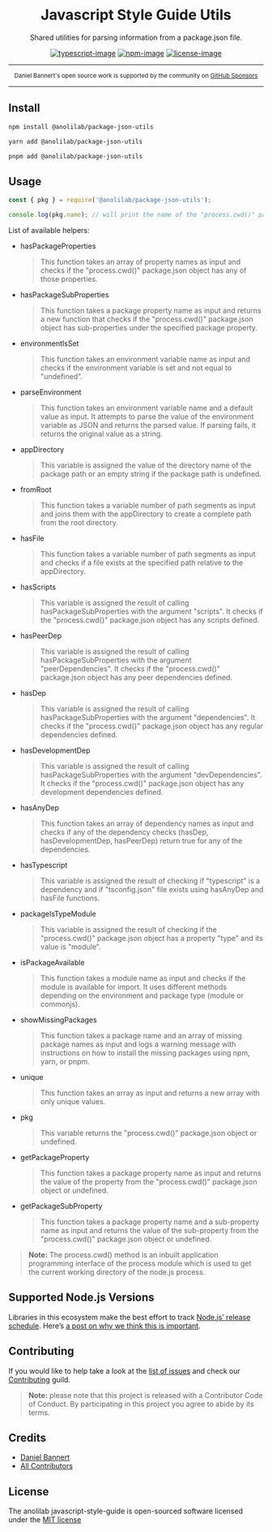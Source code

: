 <div align="center">

<h1>Javascript Style Guide Utils</h1>

Shared utilities for parsing information from a package.json file.

[![typescript-image]][typescript-url] [![npm-image]][npm-url] [![license-image]][license-url]

</div>

---

<div align="center">
    <p>
        <sup>
            Daniel Bannert's open source work is supported by the community on <a href="https://github.com/sponsors/prisis">GitHub Sponsors</a>
        </sup>
    </p>
</div>

---

## Install

```sh
npm install @anolilab/package-json-utils
```

```sh
yarn add @anolilab/package-json-utils
```

```sh
pnpm add @anolilab/package-json-utils
```

## Usage

```js
const { pkg } = require('@anolilab/package-json-utils');

console.log(pkg.name); // will print the name of the "process.cwd()" package.json
```

List of available helpers:

- hasPackageProperties
  > This function takes an array of property names as input and checks if the "process.cwd()" package.json object has any of those properties.

- hasPackageSubProperties
  > This function takes a package property name as input and returns a new function that checks if the "process.cwd()" package.json object has sub-properties under the specified package property.

- environmentIsSet
  > This function takes an environment variable name as input and checks if the environment variable is set and not equal to "undefined".

- parseEnvironment
  > This function takes an environment variable name and a default value as input. It attempts to parse the value of the environment variable as JSON and returns the parsed value. If parsing fails, it returns the original value as a string.

- appDirectory
  > This variable is assigned the value of the directory name of the package path or an empty string if the package path is undefined.

- fromRoot
  > This function takes a variable number of path segments as input and joins them with the appDirectory to create a complete path from the root directory.

- hasFile
  > This function takes a variable number of path segments as input and checks if a file exists at the specified path relative to the appDirectory.

- hasScripts
  > This variable is assigned the result of calling hasPackageSubProperties with the argument "scripts". It checks if the "process.cwd()" package.json object has any scripts defined.

- hasPeerDep
  > This variable is assigned the result of calling hasPackageSubProperties with the argument "peerDependencies". It checks if the "process.cwd()" package.json object has any peer dependencies defined.

- hasDep
  > This variable is assigned the result of calling hasPackageSubProperties with the argument "dependencies". It checks if the "process.cwd()" package.json object has any regular dependencies defined.

- hasDevelopmentDep
  > This variable is assigned the result of calling hasPackageSubProperties with the argument "devDependencies". It checks if the "process.cwd()" package.json object has any development dependencies defined.

- hasAnyDep
  > This function takes an array of dependency names as input and checks if any of the dependency checks (hasDep, hasDevelopmentDep, hasPeerDep) return true for any of the dependencies.

- hasTypescript
  > This variable is assigned the result of checking if "typescript" is a dependency and if "tsconfig.json" file exists using hasAnyDep and hasFile functions.

- packageIsTypeModule
  > This variable is assigned the result of checking if the "process.cwd()" package.json object has a property "type" and its value is "module".

- isPackageAvailable
  > This function takes a module name as input and checks if the module is available for import. It uses different methods depending on the environment and package type (module or commonjs).

- showMissingPackages
  > This function takes a package name and an array of missing package names as input and logs a warning message with instructions on how to install the missing packages using npm, yarn, or pnpm.

- unique
  > This function takes an array as input and returns a new array with only unique values.

- pkg
  > This variable returns the "process.cwd()" package.json object or undefined.

- getPackageProperty
  > This function takes a package property name as input and returns the value of the property from the "process.cwd()" package.json object or undefined.

- getPackageSubProperty
  > This function takes a package property name and a sub-property name as input and returns the value of the sub-property from the "process.cwd()" package.json object or undefined.

> **Note:** The process.cwd() method is an inbuilt application programming interface of the process module
which is used to get the current working directory of the node.js process.

## Supported Node.js Versions

Libraries in this ecosystem make the best effort to track
[Node.js’ release schedule](https://nodejs.org/en/about/releases/). Here’s [a
post on why we think this is important](https://medium.com/the-node-js-collection/maintainers-should-consider-following-node-js-release-schedule-ab08ed4de71a).

Contributing
------------

If you would like to help take a look at the [list of issues](https://github.com/anolilab/javascript-style-guide/issues) and check our [Contributing](.github/CONTRIBUTING.md) guild.

> **Note:** please note that this project is released with a Contributor Code of Conduct. By participating in this project you agree to abide by its terms.

Credits
-------------

- [Daniel Bannert](https://github.com/prisis)
- [All Contributors](https://github.com/anolilab/javascript-style-guide/graphs/contributors)

License
-------------

The anolilab javascript-style-guide is open-sourced software licensed under the [MIT license](https://opensource.org/licenses/MIT)

[typescript-image]: https://img.shields.io/badge/Typescript-294E80.svg?style=for-the-badge&logo=typescript
[typescript-url]: "typescript"
[license-image]: https://img.shields.io/npm/l/@anolilab/package-json-utils?color=blueviolet&style=for-the-badge
[license-url]: LICENSE.md "license"
[npm-image]: https://img.shields.io/npm/v/@anolilab/package-json-utils/latest.svg?style=for-the-badge&logo=npm
[npm-url]: https://www.npmjs.com/package/@anolilab/package-json-utils/v/latest "npm"
